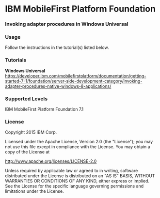 IBM MobileFirst Platform Foundation
===
### Invoking adapter procedures in Windows Universal


### Usage
Follow the instructions in the tutorial(s) listed below.

### Tutorials

**Windows Universal**
https://developer.ibm.com/mobilefirstplatform/documentation/getting-started-7-1/foundation/server-side-development-category/invoking-adapter-procedures-native-windows-8-applications/

### Supported Levels
IBM MobileFirst Platform Foundation 7.1

### License
Copyright 2015 IBM Corp.

Licensed under the Apache License, Version 2.0 (the "License");
you may not use this file except in compliance with the License.
You may obtain a copy of the License at

http://www.apache.org/licenses/LICENSE-2.0

Unless required by applicable law or agreed to in writing, software
distributed under the License is distributed on an "AS IS" BASIS,
WITHOUT WARRANTIES OR CONDITIONS OF ANY KIND, either express or implied.
See the License for the specific language governing permissions and
limitations under the License.
